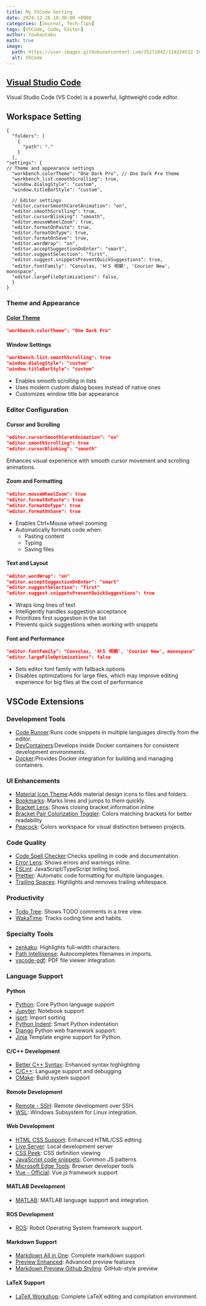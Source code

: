 ```yaml
---
title: My VSCode Setting
date: 2024-12-26 18:38:00 +0900
categories: [Journal, Tech-Tips]
tags: [VSCode, Code, Editor]
author: Youkoutaku
math: true
image:
  path: https://user-images.githubusercontent.com/35271042/118224532-3842c400-b438-11eb-923d-a5f66fa6785a.png
  alt: VSCode
---
```


## [Visual Studio Code](https://code.visualstudio.com/)
Visual Studio Code (VS Code) is a powerful, lightweight code editor.

## Workspace Setting

```
{
  "folders": [
    {
      "path": "."
    }
  ],
"settings": {
// Theme and appearance settings
  "workbench.colorTheme": "One Dark Pro", // One Dark Pro theme
  "workbench.list.smoothScrolling": true,
  "window.dialogStyle": "custom",
  "window.titleBarStyle": "custom",

  // Editor settings
  "editor.cursorSmoothCaretAnimation": "on",
  "editor.smoothScrolling": true,
  "editor.cursorBlinking": "smooth",
  "editor.mouseWheelZoom": true,
  "editor.formatOnPaste": true,
  "editor.formatOnType": true,
  "editor.formatOnSave": true,
  "editor.wordWrap": "on",
  "editor.acceptSuggestionOnEnter": "smart",
  "editor.suggestSelection": "first",
  "editor.suggest.snippetsPreventQuickSuggestions": true,
  "editor.fontFamily": "Consolas, 'ＭＳ 明朝', 'Courier New', monospace",
  "editor.largeFileOptimizations": false,
  }
}
```

### Theme and Appearance

#### [Color Theme](https://vscodethemes.com/)

```json
"workbench.colorTheme": "One Dark Pro"
```

#### Window Settings
```json
"workbench.list.smoothScrolling": true
"window.dialogStyle": "custom"
"window.titleBarStyle": "custom"
```
- Enables smooth scrolling in lists
- Uses modern custom dialog boxes instead of native ones
- Customizes window title bar appearance

### Editor Configuration

#### Cursor and Scrolling
```json
"editor.cursorSmoothCaretAnimation": "on"
"editor.smoothScrolling": true
"editor.cursorBlinking": "smooth"
```
Enhances visual experience with smooth cursor movement and scrolling animations.

#### Zoom and Formatting
```json
"editor.mouseWheelZoom": true
"editor.formatOnPaste": true
"editor.formatOnType": true
"editor.formatOnSave": true
```
- Enables Ctrl+Mouse wheel zooming
- Automatically formats code when:
  - Pasting content
  - Typing
  - Saving files

#### Text and Layout
```json
"editor.wordWrap": "on"
"editor.acceptSuggestionOnEnter": "smart"
"editor.suggestSelection": "first"
"editor.suggest.snippetsPreventQuickSuggestions": true
```
- Wraps long lines of text
- Intelligently handles suggestion acceptance
- Prioritizes first suggestion in the list
- Prevents quick suggestions when working with snippets

#### Font and Performance
```json
"editor.fontFamily": "Consolas, 'ＭＳ 明朝', 'Courier New', monospace"
"editor.largeFileOptimizations": false
```
- Sets editor font family with fallback options
- Disables optimizations for large files, which may improve editing experience for big files at the cost of performance

## VSCode Extensions

### Development Tools
- [Code Runner](https://marketplace.visualstudio.com/items?itemName=formulahendry.code-runner):Runs code snippets in multiple languages directly from the editor.
- [DevContainers](https://marketplace.visualstudio.com/items?itemName=ms-vscode-remote.remote-containers):Develops inside Docker containers for consistent development environments.
- [Docker](https://marketplace.visualstudio.com/items?itemName=ms-azuretools.vscode-docker):Provides Docker integration for building and managing containers.

### UI Enhancements
- [Material Icon Theme](https://marketplace.visualstudio.com/items?itemName=PKief.material-icon-theme):Adds material design icons to files and folders.
- [Bookmarks](https://marketplace.visualstudio.com/items?itemName=alefragnani.Bookmarks): Marks lines and jumps to them quickly.
- [Bracket Lens](https://marketplace.visualstudio.com/items?itemName=wraith13.bracket-lens): Shows closing bracket information inline
- [Bracket Pair Colorization Toggler](https://marketplace.visualstudio.com/items?itemName=dzhavat.bracket-pair-toggler): Colors matching brackets for better readability
- [Peacock](https://marketplace.visualstudio.com/items?itemName=johnpapa.vscode-peacock): Colors workspace for visual distinction between projects.

### Code Quality
- [Code Spell Checker](https://marketplace.visualstudio.com/items?itemName=streetsidesoftware.code-spell-checker):Checks spelling in code and documentation.
- [Error Lens](https://marketplace.visualstudio.com/items?itemName=usernamehw.errorlens): Shows errors and warnings inline.
- [ESLint](https://marketplace.visualstudio.com/items?itemName=dbaeumer.vscode-eslint): JavaScript/TypeScript linting tool.
- [Prettier](https://marketplace.visualstudio.com/items?itemName=esbenp.prettier-vscode): Automatic code formatting for multiple languages.
- [Trailing Spaces](https://marketplace.visualstudio.com/items?itemName=shardulm94.trailing-spaces): Highlights and removes trailing whitespace.

### Productivity
- [Todo Tree](https://marketplace.visualstudio.com/items?itemName=Gruntfuggly.todo-tree): Shows TODO comments in a tree view.
- [WakaTime](https://marketplace.visualstudio.com/items?itemName=WakaTime.vscode-wakatime): Tracks coding time and habits.

### Specialty Tools
- [zenkaku](https://marketplace.visualstudio.com/items?itemName=mosapride.zenkaku): Highlights full-width characters.
- [Path Intellisense](https://marketplace.visualstudio.com/items?itemName=christian-kohler.path-intellisense): Autocompletes filenames in imports.
- [vscode-pdf](https://marketplace.visualstudio.com/items?itemName=tomoki1207.pdf): PDF file viewer integration.

### Language Support
#### Python
- [Python](https://marketplace.visualstudio.com/items?itemName=ms-python.python): Core Python language support
- [Jupyter](https://marketplace.visualstudio.com/items?itemName=ms-toolsai.jupyter): Notebook support
- [isort](https://marketplace.visualstudio.com/items?itemName=ms-python.isort): Import sorting
- [Python Indent](https://marketplace.visualstudio.com/items?itemName=KevinRose.vsc-python-indent): Smart Python indentation
- [Django](https://marketplace.visualstudio.com/items?itemName=batisteo.vscode-django)
Python web framework support.
- [Jinja](https://marketplace.visualstudio.com/items?itemName=wholroyd.jinja)
Template engine support for Python.

#### C/C++ Development
- [Better C++ Syntax](https://marketplace.visualstudio.com/items?itemName=jeff-hykin.better-cpp-syntax): Enhanced syntax highlighting
- [C/C++](https://marketplace.visualstudio.com/items?itemName=ms-vscode.cpptools): Language support and debugging
- [CMake](https://marketplace.visualstudio.com/items?itemName=twxs.cmake): Build system support

#### Remote Development
- [Remote - SSH](https://marketplace.visualstudio.com/items?itemName=ms-vscode-remote.remote-ssh): Remote development over SSH.
- [WSL](https://marketplace.visualstudio.com/items?itemName=ms-vscode-remote.remote-wsl): Windows Subsystem for Linux integration.

#### Web Development
- [HTML CSS Support](https://marketplace.visualstudio.com/items?itemName=ecmel.vscode-html-css): Enhanced HTML/CSS editing
- [Live Server](https://marketplace.visualstudio.com/items?itemName=ritwickdey.LiveServer): Local development server
- [CSS Peek](https://marketplace.visualstudio.com/items?itemName=pranaygp.vscode-css-peek): CSS definition viewing
- [JavaScript code snippets](https://marketplace.visualstudio.com/items?itemName=xabikos.JavaScriptSnippets): Common JS patterns
- [Microsoft Edge Tools](https://marketplace.visualstudio.com/items?itemName=ms-edgedevtools.vscode-edge-devtools): Browser developer tools
- [Vue - Official](https://marketplace.visualstudio.com/items?itemName=Vue.volar): Vue.js framework support

#### MATLAB Development
- [MATLAB](https://marketplace.visualstudio.com/items?itemName=Gimly81.matlab): MATLAB language support and integration.

#### ROS Development
- [ROS](https://marketplace.visualstudio.com/items?itemName=ms-iot.vscode-ros): Robot Operating System framework support.

#### Markdown Support
- [Markdown All in One](https://marketplace.visualstudio.com/items?itemName=yzhang.markdown-all-in-one): Complete markdown support
- [Preview Enhanced](https://marketplace.visualstudio.com/items?itemName=shd101wyy.markdown-preview-enhanced): Advanced preview features
- [Markdown Preview Github Styling](https://marketplace.visualstudio.com/items?itemName=bierner.markdown-preview-github-styles): GitHub-style preview

#### LaTeX Support
- [LaTeX Workshop](https://marketplace.visualstudio.com/items?itemName=James-Yu.latex-workshop): Complete LaTeX editing and compilation environment.
